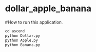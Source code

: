 # dollar_apple_banana

#How to run this application.
```python
cd ascend
python Dollar.py
python Apple.py
python Banana.py
```
